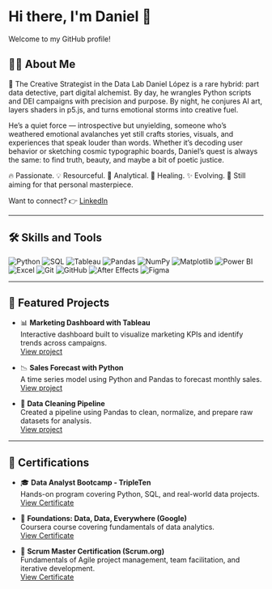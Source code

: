 # Hi there, I'm Daniel 👋

Welcome to my GitHub profile!

## 👨‍💻 About Me

🎨 The Creative Strategist in the Data Lab
Daniel López is a rare hybrid: part data detective, part digital alchemist. By day, he wrangles Python scripts and DEI campaigns with precision and purpose. By night, he conjures AI art, layers shaders in p5.js, and turns emotional storms into creative fuel.

He’s a quiet force — introspective but unyielding, someone who’s weathered emotional avalanches yet still crafts stories, visuals, and experiences that speak louder than words. Whether it’s decoding user behavior or sketching cosmic typographic boards, Daniel’s quest is always the same: to find truth, beauty, and maybe a bit of poetic justice.

🔥 Passionate. 💡 Resourceful. 🧠 Analytical.
🖤 Healing. ✨ Evolving. 🎯 Still aiming for that personal masterpiece.


Want to connect? 👉 [LinkedIn](https://www.linkedin.com/in/daniel-l%C3%B3pez-monte%C3%B3n-861653123/)

---

## 🛠️ Skills and Tools

<p>
  <img src="https://img.shields.io/badge/Python-3776AB?style=for-the-badge&logo=python&logoColor=white" alt="Python"/>
  <img src="https://img.shields.io/badge/SQL-4479A1?style=for-the-badge&logo=postgresql&logoColor=white" alt="SQL"/>
  <img src="https://img.shields.io/badge/Tableau-E97627?style=for-the-badge&logo=tableau&logoColor=white" alt="Tableau"/>
  <img src="https://img.shields.io/badge/Pandas-150458?style=for-the-badge&logo=pandas&logoColor=white" alt="Pandas"/>
  <img src="https://img.shields.io/badge/Numpy-013243?style=for-the-badge&logo=numpy&logoColor=white" alt="NumPy"/>
  <img src="https://img.shields.io/badge/Matplotlib-11557C?style=for-the-badge&logo=plotly&logoColor=white" alt="Matplotlib"/>
  <img src="https://img.shields.io/badge/Power BI-F2C811?style=for-the-badge&logo=powerbi&logoColor=black" alt="Power BI"/>
  <img src="https://img.shields.io/badge/Excel-217346?style=for-the-badge&logo=microsoft-excel&logoColor=white" alt="Excel"/>
  <img src="https://img.shields.io/badge/Git-F05032?style=for-the-badge&logo=git&logoColor=white" alt="Git"/>
  <img src="https://img.shields.io/badge/GitHub-181717?style=for-the-badge&logo=github&logoColor=white" alt="GitHub"/>
  <img src="https://img.shields.io/badge/After Effects-9999FF?style=for-the-badge&logo=adobeaftereffects&logoColor=white" alt="After Effects"/>
  <img src="https://img.shields.io/badge/Figma-F24E1E?style=for-the-badge&logo=figma&logoColor=white" alt="Figma"/>
</p>

---

## 🚀 Featured Projects

- 📊 **Marketing Dashboard with Tableau**  
  Interactive dashboard built to visualize marketing KPIs and identify trends across campaigns.  
  [View project](https://github.com/yourusername/marketing-dashboard)

- 📉 **Sales Forecast with Python**  
  A time series model using Python and Pandas to forecast monthly sales.  
  [View project](https://github.com/yourusername/sales-forecast-python)

- 🧹 **Data Cleaning Pipeline**  
  Created a pipeline using Pandas to clean, normalize, and prepare raw datasets for analysis.  
  [View project](https://github.com/yourusername/data-cleaning-pipeline)

---

## 📜 Certifications

- 🎓 **Data Analyst Bootcamp - TripleTen**  
  Hands-on program covering Python, SQL, and real-world data projects.  
  [View Certificate](https://tripleten.com/your-certificate-link)

- 🧠 **Foundations: Data, Data, Everywhere (Google)**  
  Coursera course covering fundamentals of data analytics.  
  [View Certificate](https://coursera.org/verify/example-cert)

- 🧩 **Scrum Master Certification (Scrum.org)**  
  Fundamentals of Agile project management, team facilitation, and iterative development.  
  [View Certificate](https://www.scrum.org/your-scrum-certificate-link)
